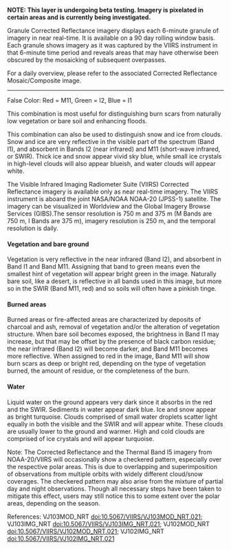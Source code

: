 **NOTE: This layer is undergoing beta testing. Imagery is pixelated in certain areas and is currently being investigated.**

Granule Corrected Reflectance imagery displays each 6-minute granule of imagery in near real-time. It is available on a 90 day rolling window basis. Each granule shows imagery as it was captured by the VIIRS instrument in that 6-minute time period and reveals areas that may have otherwise been obscured by the mosaicking of subsequent overpasses.

For a daily overview, please refer to the associated Corrected Reflectance Mosaic/Composite image.

***

False Color: Red = M11, Green = I2, Blue = I1

This combination is most useful for distinguishing burn scars from naturally low vegetation or bare soil and enhancing floods.

This combination can also be used to distinguish snow and ice from clouds. Snow and ice are very reflective in the visible part of the spectrum (Band I1), and absorbent in Bands I2 (near infrared) and M11 (short-wave infrared, or SWIR). Thick ice and snow appear vivid sky blue, while small ice crystals in high-level clouds will also appear blueish, and water clouds will appear white.

The Visible Infrared Imaging Radiometer Suite (VIIRS) Corrected Reflectance imagery is available only as near real-time imagery. The VIIRS instrument is aboard the joint NASA/NOAA NOAA-20 (JPSS-1) satellite. The imagery can be visualized in Worldview and the Global Imagery Browse Services (GIBS).The sensor resolution is 750 m and 375 m (M Bands are 750 m, I Bands are 375 m), imagery resolution is 250 m, and the temporal resolution is daily.

#### Vegetation and bare ground
Vegetation is very reflective in the near infrared (Band I2), and absorbent in Band I1 and Band M11. Assigning that band to green means even the smallest hint of vegetation will appear bright green in the image. Naturally bare soil, like a desert, is reflective in all bands used in this image, but more so in the SWIR (Band M11, red) and so soils will often have a pinkish tinge.

#### Burned areas
Burned areas or fire-affected areas are characterized by deposits of charcoal and ash, removal of vegetation and/or the alteration of vegetation structure. When bare soil becomes exposed, the brightness in Band I1 may increase, but that may be offset by the presence of black carbon residue; the near infrared (Band I2) will become darker, and Band M11 becomes more reflective. When assigned to red in the image, Band M11 will show burn scars as deep or bright red, depending on the type of vegetation burned, the amount of residue, or the completeness of the burn.

#### Water
Liquid water on the ground appears very dark since it absorbs in the red and the SWIR. Sediments in water appear dark blue. Ice and snow appear as bright turquoise. Clouds comprised of small water droplets scatter light equally in both the visible and the SWIR and will appear white. These clouds are usually lower to the ground and warmer. High and cold clouds are comprised of ice crystals and will appear turquoise.

Note: The Corrected Reflectance and the Thermal Band I5 imagery from NOAA-20/VIIRS will occasionally show a checkered pattern, especially over the respective polar areas. This is due to overlapping and superimposition of observations from multiple orbits with widely different cloud/snow coverages. The checkered pattern may also arise from the mixture of partial day and night observations. Though all necessary steps have been taken to mitigate this effect, users may still notice this to some extent over the polar areas, depending on the season.

References: VJ103MOD_NRT [doi:10.5067/VIIRS/VJ103MOD_NRT.021](https://doi.org/10.5067/VIIRS/VJ103MOD_NRT.021); VJ103IMG_NRT [doi:10.5067/VIIRS/VJ103IMG_NRT.021](https://doi.org/10.5067/VIIRS/VJ103IMG_NRT.021);
VJ102MOD_NRT [doi:10.5067/VIIRS/VJ102MOD_NRT.021](https://doi.org/10.5067/VIIRS/VJ102MOD_NRT.021); VJ102IMG_NRT [doi:10.5067/VIIRS/VJ102IMG_NRT.021](https://doi.org/10.5067/VIIRS/VJ102IMG_NRT.021)
